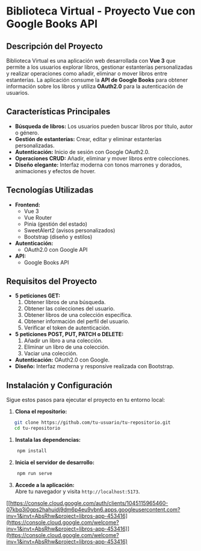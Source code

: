 # Biblioteca Virtual - Proyecto Vue con Google Books API

## Descripción del Proyecto

Biblioteca Virtual es una aplicación web desarrollada con **Vue 3** que permite a los usuarios explorar libros, gestionar estanterías personalizadas y realizar operaciones como añadir, eliminar o mover libros entre estanterías. La aplicación consume la **API de Google Books** para obtener información sobre los libros y utiliza **OAuth2.0** para la autenticación de usuarios.

## Características Principales

- **Búsqueda de libros:** Los usuarios pueden buscar libros por título, autor o género.
- **Gestión de estanterías:** Crear, editar y eliminar estanterías personalizadas.
- **Autenticación:** Inicio de sesión con Google OAuth2.0.
- **Operaciones CRUD:** Añadir, eliminar y mover libros entre colecciones.
- **Diseño elegante:** Interfaz moderna con tonos marrones y dorados, animaciones y efectos de hover.

## Tecnologías Utilizadas

- **Frontend:**
  - Vue 3
  - Vue Router
  - Pinia (gestión del estado)
  - SweetAlert2 (avisos personalizados)
  - Bootstrap (diseño y estilos)
- **Autenticación:**
  - OAuth2.0 con Google API
- **API:**
  - Google Books API

## Requisitos del Proyecto

- **5 peticiones GET:**
  1. Obtener libros de una búsqueda.
  2. Obtener las colecciones del usuario.
  3. Obtener libros de una colección específica.
  4. Obtener información del perfil del usuario.
  5. Verificar el token de autenticación.
- **5 peticiones POST, PUT, PATCH o DELETE:**
  1. Añadir un libro a una colección.
  2. Eliminar un libro de una colección.
  3. Vaciar una colección.
- **Autenticación:** OAuth2.0 con Google.
- **Diseño:** Interfaz moderna y responsive realizada con Bootstrap.

## Instalación y Configuración

Sigue estos pasos para ejecutar el proyecto en tu entorno local:

1. **Clona el repositorio:**

```sh
   git clone https://github.com/tu-usuario/tu-repositorio.git
   cd tu-repositorio
```

1.  **Instala las dependencias:**

```sh
    npm install
```

2.  **Inicia el servidor de desarrollo:**

```sh
    npm run serve
```

3.  **Accede a la aplicación:**\
    Abre tu navegador y visita `http://localhost:5173`.








[[https://console.cloud.google.com/auth/clients/1045115965460-07kbq3i0gps2hahuidj9dm6p4eu9vbn6.apps.googleusercontent.com?inv=1&invt=AbsRhw&project=libros-app-453416](https://console.cloud.google.com/welcome?inv=1&invt=AbsRhw&project=libros-app-453416)](https://console.cloud.google.com/welcome?inv=1&invt=AbsRhw&project=libros-app-453416)
